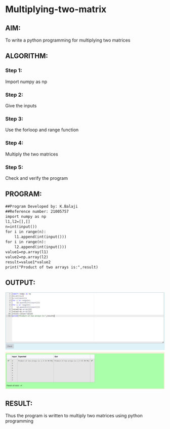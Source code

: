 # Multiplying-two-matrix

## AIM:
To write a python programming for multiplying two matrices
## ALGORITHM:

### Step 1:
Import numpy as np
### Step 2:
Give the inputs 
### Step 3:
Use the forloop and range function
### Step 4:
Multiply the two matrices
### Step 5:
Check and verify the program
## PROGRAM:
~~~ 
##Program Developed by: K.Balaji
##Reference number: 21005757
import numpy as np
l1,l2=[],[]
n=int(input())
for i in range(n):
    l1.append(int(input()))
for i in range(n):
    l2.append(int(input()))
value1=np.array(l1)
value2=np.array(l2)
result=value1*value2
print("Product of two arrays is:",result)
~~~

## OUTPUT:
![output](./1.png)

## RESULT:
Thus the program is written to multiply two matrices using python programming

